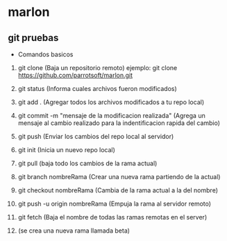 # marlon

## git pruebas

- Comandos basicos

1. git clone (Baja un repositorio remoto)
   ejemplo: git clone https://github.com/parrotsoft/marlon.git

2. git status (Informa cuales archivos fueron modificados)

3. git add . (Agregar todos los archivos modificados a tu repo local)

4. git commit -m "mensaje de la modificacion realizada" (Agrega un mensaje al cambio realizado para la indentificacion rapida del cambio)

5. git push (Enviar los cambios del repo local al servidor)

6. git init (Inicia un nuevo repo local)

7. git pull (baja todo los cambios de la rama actual)

8. git branch nombreRama (Crear una nueva rama partiendo de la actual)

9. git checkout nombreRama (Cambia de la rama actual a la del nombre)

10. git push -u origin nombreRama (Empuja la rama al servidor remoto)

11. git fetch (Baja el nombre de todas las ramas remotas en el server)

12. (se crea una nueva rama llamada beta)
